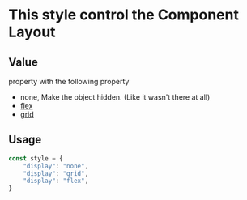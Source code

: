 # This style control the Component Layout

## Value
property with the following property
- none, Make the object hidden. (Like it wasn't there at all) 
- [flex](./flex.md)
- [grid](./grid.md)

## Usage
```js
const style = {
    "display": "none",
    "display": "grid",
    "display": "flex",
}
```